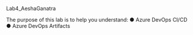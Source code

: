 Lab4_AeshaGanatra

The purpose of this lab is to help you understand:
●	Azure DevOps CI/CD
●	Azure DevOps Artifacts
